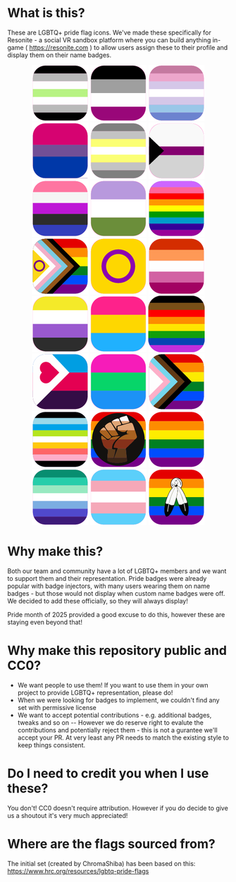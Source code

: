 # What is this?
These are LGBTQ+ pride flag icons. We've made these specifically for Resonite - a social VR sandbox platform where you can build anything in-game ( https://resonite.com ) to allow users assign these to their profile and display them on their name badges.

<p align="center">
  <img src="https://github.com/Yellow-Dog-Man/PrideFlags/raw/be819c041065fc26274181e7a948a6cc703866ed/PNGs/Color_128/Color_128_PrideFlag_Agender.png" alt="Agender" />
  <img src="https://github.com/Yellow-Dog-Man/PrideFlags/raw/be819c041065fc26274181e7a948a6cc703866ed/PNGs/Color_128/Color_128_PrideFlag_Asexual.png" alt="Asexual" />
  <img src="https://github.com/Yellow-Dog-Man/PrideFlags/raw/be819c041065fc26274181e7a948a6cc703866ed/PNGs/Color_128/Color_128_PrideFlag_Bigender.png" alt="Bigender" />
  <img src="https://github.com/Yellow-Dog-Man/PrideFlags/raw/be819c041065fc26274181e7a948a6cc703866ed/PNGs/Color_128/Color_128_PrideFlag_Bisexual.png" alt="Bisexual" />
  <img src="https://github.com/Yellow-Dog-Man/PrideFlags/raw/be819c041065fc26274181e7a948a6cc703866ed/PNGs/Color_128/Color_128_PrideFlag_Demigender.png" alt="Demigender" />
  <img src="https://github.com/Yellow-Dog-Man/PrideFlags/raw/be819c041065fc26274181e7a948a6cc703866ed/PNGs/Color_128/Color_128_PrideFlag_Demisexual.png" alt="Demisexual" />
  <img src="https://github.com/Yellow-Dog-Man/PrideFlags/raw/be819c041065fc26274181e7a948a6cc703866ed/PNGs/Color_128/Color_128_PrideFlag_Genderfluid.png" alt="Genderfluid" />
  <img src="https://github.com/Yellow-Dog-Man/PrideFlags/raw/be819c041065fc26274181e7a948a6cc703866ed/PNGs/Color_128/Color_128_PrideFlag_Genderqueer.png" alt="Genderqueer" />
  <img src="https://github.com/Yellow-Dog-Man/PrideFlags/raw/be819c041065fc26274181e7a948a6cc703866ed/PNGs/Color_128/Color_128_PrideFlag_GilbertBaker.png" alt="Gilbert Baker" />
  <img src="https://github.com/Yellow-Dog-Man/PrideFlags/raw/be819c041065fc26274181e7a948a6cc703866ed/PNGs/Color_128/Color_128_PrideFlag_Intersex-InclusiveProgress.png" alt="Intersex-Inclusive Progress" />
  <img src="https://github.com/Yellow-Dog-Man/PrideFlags/raw/be819c041065fc26274181e7a948a6cc703866ed/PNGs/Color_128/Color_128_PrideFlag_Intersex.png" alt="Intersex" />
  <img src="https://github.com/Yellow-Dog-Man/PrideFlags/raw/be819c041065fc26274181e7a948a6cc703866ed/PNGs/Color_128/Color_128_PrideFlag_Lesbian.png" alt="Lesbian" />
  <img src="https://github.com/Yellow-Dog-Man/PrideFlags/raw/be819c041065fc26274181e7a948a6cc703866ed/PNGs/Color_128/Color_128_PrideFlag_Nonbinary.png" alt="Nonbinary" />
  <img src="https://github.com/Yellow-Dog-Man/PrideFlags/raw/be819c041065fc26274181e7a948a6cc703866ed/PNGs/Color_128/Color_128_PrideFlag_Pansexual.png" alt="Pansexual" />
  <img src="https://github.com/Yellow-Dog-Man/PrideFlags/raw/be819c041065fc26274181e7a948a6cc703866ed/PNGs/Color_128/Color_128_PrideFlag_Philadelphia.png" alt="Philadelphia" />
  <img src="https://github.com/Yellow-Dog-Man/PrideFlags/raw/be819c041065fc26274181e7a948a6cc703866ed/PNGs/Color_128/Color_128_PrideFlag_Polyamory.png" alt="Polyamory" />
  <img src="https://github.com/Yellow-Dog-Man/PrideFlags/raw/be819c041065fc26274181e7a948a6cc703866ed/PNGs/Color_128/Color_128_PrideFlag_Polysexual.png" alt="Polysexual" />
  <img src="https://github.com/Yellow-Dog-Man/PrideFlags/raw/be819c041065fc26274181e7a948a6cc703866ed/PNGs/Color_128/Color_128_PrideFlag_Progress.png" alt="Progress" />
  <img src="https://github.com/Yellow-Dog-Man/PrideFlags/raw/be819c041065fc26274181e7a948a6cc703866ed/PNGs/Color_128/Color_128_PrideFlag_Queer.png" alt="Queer" />
  <img src="https://github.com/Yellow-Dog-Man/PrideFlags/raw/be819c041065fc26274181e7a948a6cc703866ed/PNGs/Color_128/Color_128_PrideFlag_QueerPeopleOfColor.png" alt="Queer People of Color" />
  <img src="https://github.com/Yellow-Dog-Man/PrideFlags/raw/be819c041065fc26274181e7a948a6cc703866ed/PNGs/Color_128/Color_128_PrideFlag_Traditional.png" alt="Traditional" />
  <img src="https://github.com/Yellow-Dog-Man/PrideFlags/raw/be819c041065fc26274181e7a948a6cc703866ed/PNGs/Color_128/Color_128_PrideFlag_TransInclusiveGayMens.png" alt="Trans Inclusive Gay Mens" />
  <img src="https://github.com/Yellow-Dog-Man/PrideFlags/raw/be819c041065fc26274181e7a948a6cc703866ed/PNGs/Color_128/Color_128_PrideFlag_Transgender.png" alt="Transgender" />
  <img src="https://github.com/Yellow-Dog-Man/PrideFlags/raw/be819c041065fc26274181e7a948a6cc703866ed/PNGs/Color_128/Color_128_PrideFlag_TwoSpirit.png" alt="Two Spirit" />
</p>

# Why make this?
Both our team and community have a lot of LGBTQ+ members and we want to support them and their representation. Pride badges were already popular with badge injectors, with many users wearing them on name badges - but those would not display when custom name badges were off. We decided to add these officially, so they will always display!

Pride month of 2025 provided a good excuse to do this, however these are staying even beyond that!

# Why make this repository public and CC0?
- We want people to use them! If you want to use them in your own project to provide LGBTQ+ representation, please do!
- When we were looking for badges to implement, we couldn't find any set with permissive license
- We want to accept potential contributions - e.g. additional badges, tweaks and so on
-- However we do reserve right to evalute the contributions and potentially reject them - this is not a gurantee we'll accept your PR. At very least any PR needs to match the existing style to keep things consistent.

# Do I need to credit you when I use these?
You don't! CC0 doesn't require attribution. However if you do decide to give us a shoutout it's very much appreciated!

# Where are the flags sourced from?
The initial set (created by ChromaShiba) has been based on this: https://www.hrc.org/resources/lgbtq-pride-flags
